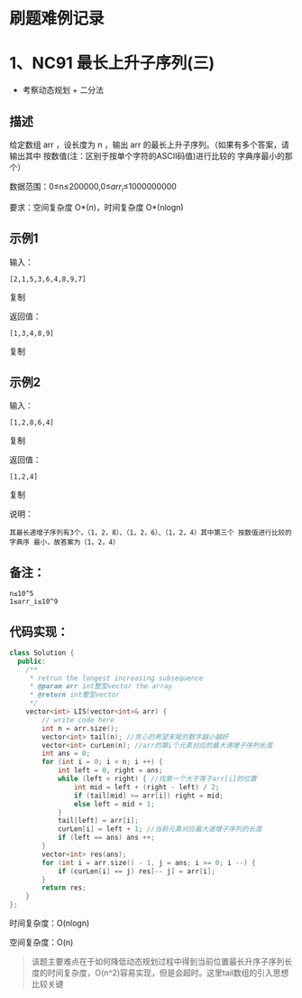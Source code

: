# 刷题难例记录

# 1、NC91 **最长上升子序列(三)**

- 考察动态规划 + 二分法

## 描述

给定数组 arr ，设长度为 n ，输出 arr 的最长上升子序列。（如果有多个答案，请输出其中 按数值(注：区别于按单个字符的ASCII码值)进行比较的 字典序最小的那个）

数据范围：0≤n≤200000,0≤$arr_i$≤1000000000

要求：空间复杂度 O*(*n*)，时间复杂度 O*(nlogn)

## 示例1

输入：

```
[2,1,5,3,6,4,8,9,7]
```

复制

返回值：

```
[1,3,4,8,9]
```

复制

## 示例2

输入：

```
[1,2,8,6,4]
```

复制

返回值：

```
[1,2,4]
```

复制

说明：

```
其最长递增子序列有3个，（1，2，8）、（1，2，6）、（1，2，4）其中第三个 按数值进行比较的字典序 最小，故答案为（1，2，4）         
```

## 备注：

```
n≤10^5
1≤arr_i≤10^9
```

## 代码实现：

```c++
class Solution {
  public:
    /**
     * retrun the longest increasing subsequence
     * @param arr int整型vector the array
     * @return int整型vector
     */
    vector<int> LIS(vector<int>& arr) {
        // write code here
        int n = arr.size();
        vector<int> tail(n); //贪心的希望末尾的数字越小越好
        vector<int> curLen(n); //arr的第i个元素对应的最大递增子序列长度
        int ans = 0;
        for (int i = 0; i < n; i ++) {
            int left = 0, right = ans;
            while (left < right) { //找第一个大于等于arr[i]的位置
                int mid = left + (right - left) / 2;
                if (tail[mid] >= arr[i]) right = mid;
                else left = mid + 1;
            }
            tail[left] = arr[i];
            curLen[i] = left + 1; //当前元素对应最大递增子序列的长度
            if (left == ans) ans ++;
        }
        vector<int> res(ans);
        for (int i = arr.size() - 1, j = ans; i >= 0; i --) {
            if (curLen[i] == j) res[-- j] = arr[i];
        }
        return res;
    }
};
```

时间复杂度：O(nlogn)

空间复杂度：O(n)

> 该题主要难点在于如何降低动态规划过程中得到当前位置最长升序子序列长度的时间复杂度，O(n^2)容易实现，但是会超时。这里tail数组的引入思想比较关键